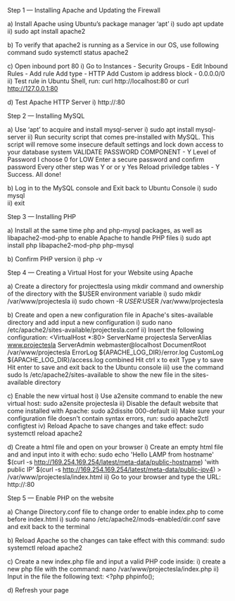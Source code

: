 Step 1 — Installing Apache and Updating the Firewall

a) Install Apache using Ubuntu’s package manager ‘apt’
	i)	sudo apt update
	ii)	sudo apt install apache2

b) To verify that apache2 is running as a Service in our OS, use following command
	sudo systemctl status apache2

c) Open inbound port 80
	i)	Go to Instances - Security Groups - Edit Inbound Rules - Add rule
	   	Add type - HTTP
	   	Add Custom ip address block - 0.0.0.0/0
	ii)	Test rule in Ubuntu Shell, run: 
		curl http://localhost:80
			or
		curl http://127.0.0.1:80

d) Test Apache HTTP Server
	i)	http://<Public-IP-Address>:80


Step 2 — Installing MySQL

a) Use ‘apt’ to acquire and install mysql-server
	i)	sudo apt install mysql-server
	ii)	Run security script that comes pre-installed with MySQL. This script will remove some insecure default settings and 		lock down access to your database system
		VALIDATE PASSWORD COMPONENT - Y
		Level of Password I choose 0 for LOW
		Enter a secure password and confirm password
		Every other step was Y or or y Yes
		Reload priviledge tables - Y
		Success. All done!

b) Log in to the MySQL console and Exit back to Ubuntu Console
	i)	sudo mysql	
	ii)	exit


Step 3 — Installing PHP

a) Install at the same time php and php-mysql packages, as well as libapache2-mod-php to enable Apache to handle PHP files
	i)	sudo apt install php libapache2-mod-php php-mysql 

b) Confirm PHP version
	i)	php -v


Step 4 — Creating a Virtual Host for your Website using Apache

a) Create a directory for projecttesla using mkdir command and ownership of the directory with the $USER environment variable
	i)	sudo mkdir /var/www/projectesla 
	ii)	sudo chown -R $USER:$USER /var/www/projectesla 

b) Create and open a new configuration file in Apache's sites-available directory and add input a new configuration
	i)	sudo nano /etc/apache2/sites-available/projectesla.conf
	ii)	Insert the following configuration:
		<VirtualHost *:80>
    			ServerName projectesla
    			ServerAlias www.projectesla 
    			ServerAdmin webmaster@localhost
    			DocumentRoot /var/www/projectesla
    			ErrorLog ${APACHE_LOG_DIR}/error.log
    			CustomLog ${APACHE_LOG_DIR}/access.log combined
		</VirtualHost>
		Hit ctrl x to exit
		Type y to save
		Hit enter to save and exit back to the Ubuntu console
	iii)	use the command sudo ls /etc/apache2/sites-available to show the new file in the sites-available directory

c) Enable the new virtual host
	i)	Use a2ensite command to enable the new virtual host:
		sudo a2ensite projectesla
	ii)	Disable the default website that come installed with Apache:
		sudo a2dissite 000-default
	iii)	Make sure your configuration file doesn't contain syntax errors, run:
		sudo apache2ctl configtest
	iv)	Reload Apache to save changes and take effect:
		sudo systemctl reload apache2

d) Create a html file and open on your browser
	i)	Create an empty html file and and input into it with echo:
		sudo echo 'Hello LAMP from hostname' $(curl -s http://169.254.169.254/latest/meta-data/public-hostname) 'with public 		IP' $(curl -s http://169.254.169.254/latest/meta-data/public-ipv4) > /var/www/projectesla/index.html
	ii)	Go to your browser and type the URL:
		http://<Public-IP-Address>:80


Step 5 — Enable PHP on the website

a) Change Directory.conf file to change order to enable index.php to come before index.html
	i)	sudo nano /etc/apache2/mods-enabled/dir.conf
		save and exit back to the terminal

b) Reload Apache so the changes can take effect with this command:
		sudo systemctl reload apache2

c) Create a new index.php file and input a valid PHP code inside:
	i)	create a new php file with the command: nano /var/www/projectesla/index.php
	ii)	Input in the file the following text:
		<?php
		phpinfo();

d) Refresh your page
		



